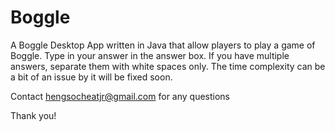 # Boggle
A Boggle Desktop App written in Java that allow players to play a game of Boggle.
Type in your answer in the answer box. If you have multiple answers, separate them with white spaces only.
The time complexity can be a bit of an issue by it will be fixed soon.

Contact hengsocheatjr@gmail.com for any questions

Thank you!
